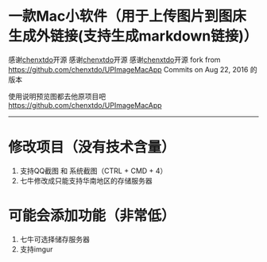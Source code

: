 # 一款Mac小软件（用于上传图片到图床生成外链接(支持生成markdown链接)）
感谢[chenxtdo](https://github.com/chenxtdo)开源
感谢[chenxtdo](https://github.com/chenxtdo)开源
感谢[chenxtdo](https://github.com/chenxtdo)开源
fork from https://github.com/chenxtdo/UPImageMacApp 
Commits on Aug 22, 2016 的版本

使用说明预览图都去他原项目吧 
https://github.com/chenxtdo/UPImageMacApp

-----
# 修改项目（没有技术含量）

1. 支持QQ截图 和 系统截图（CTRL + CMD + 4）
2. 七牛修改成只能支持华南地区的存储服务器

# 可能会添加功能（非常低）
1. 七牛可选择储存服务器
1. 支持imgur




